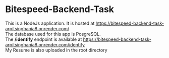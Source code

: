 # Bitespeed-Backend-Task

This is a NodeJs application. It is hosted at https://bitespeed-backend-task-arpitsinghania8.onrender.com/ \
The database used for this app is PosgreSQL. \
The **/identify** endpoint is available at https://bitespeed-backend-task-arpitsinghania8.onrender.com/identify \
My Resume is also uploaded in the root directory
